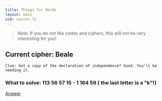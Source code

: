 ```yaml
---
title: Things for Nerds
layout: main
uid: soccer-11
---
```

> Note: If you do not like codes and ciphers, this will not be very interesting for you!
## Current cipher: **Beale**
`Clue: Got a copy of the declaration of independence? Good. You'll be needing it.`

### What to solve: 113 56 57 15 - 1 164 59 ( the last letter is a "k"!)



[Answer](answer.md)
